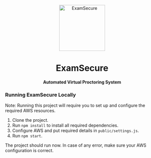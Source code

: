 <p align="center">
  <a href="https://examsecure.rajrajhans.com">
    <img alt="ExamSecure" src="http://assets.rajrajhans.com/examsecure_logo.png" width="150"/>
  </a>
</p>

<h1 align="center">
  ExamSecure
</h1>


<h4 align="center">
  Automated Virtual Proctoring System 
</h4>

### Running ExamSecure Locally

Note: Running this project will require you to set up and configure 
the required AWS resources.

1. Clone the project.
2. Run `npm install` to install all required dependencies.
3. Configure AWS and put required details in `public/settings.js`.
4. Run `npm start`.

The project should run now. In case of any error, make sure your AWS configuration is correct.
